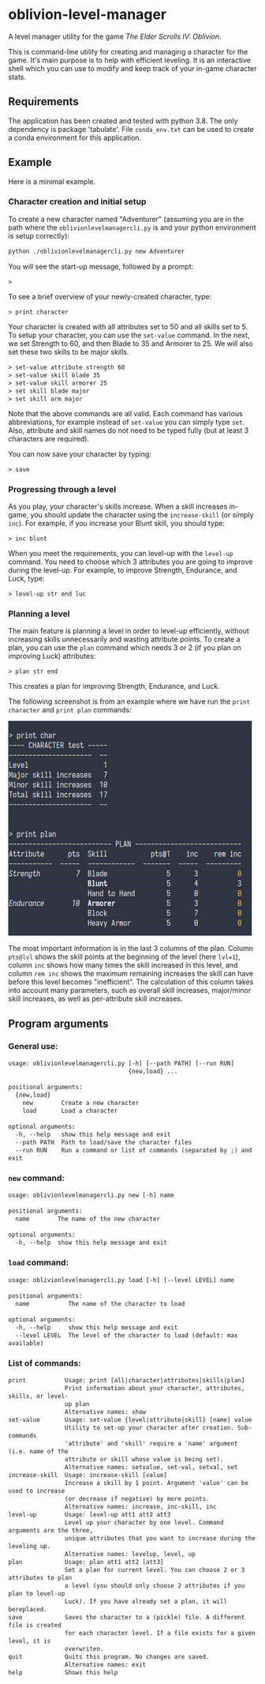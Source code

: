 # oblivion-level-manager
A level manager utility for the game *The Elder Scrolls IV: Oblivion*.

This is command-line utility for creating and managing a character for the game. 
It's main purpose is to help with efficient leveling.
It is an interactive shell which you can use to modify and keep track of your in-game character stats. 

## Requirements
The application has been created and tested with python 3.8. The only dependency is package 'tabulate'. 
File `conda_env.txt` can be used to create a conda environment for this application.


## Example
Here is a minimal example.

### Character creation and initial setup

To create a new character named "Adventurer" (assuming you are in the path where the `oblivionlevelmanagercli.py` is 
and your python environment is setup correctly):
```bash
python ./oblivionlevelmanagercli.py new Adventurer
```
You will see the start-up message, followed by a prompt:
```
> 
```
To see a brief overview of your newly-created character, type:
```
> print character
```

Your character is created with all attributes set to 50 and all skills set to 5. To setup your character, you can use 
the `set-value` command. In the next, we set Strength to 60, and then Blade to 35 and Armorer to 25. We will also set
these two skills to be major skills.
```
> set-value attribute strength 60
> set-value skill blade 35
> set-value skill armorer 25
> set skill blade major
> set skill arm major
```
Note that the above commands are all valid. Each command has various abbreviations, for example instead of `set-value` 
you can simply type `set`. Also, attribute and skill names do not need to be typed fully (but at least 3 characters are 
required). 

You can now save your character by typing:
```
> save
```

### Progressing through a level
As you play, your character's skills increase. When a skill increases in-game, you should update the character using the
`increase-skill` (or simply `inc`). For example, if you increase your Blunt skill, you should type:
```
> inc blunt
```

When you meet the requirements, you can level-up with the `level-up` command. You need to choose which 3 attributes you
are going to improve during the level-up. For example, to improve Strength, Endurance, and Luck, type:
```
> level-up str end luc
```

### Planning a level
The main feature is planning a level in order to level-up efficiently, without increasing skills unnecessarily and
wasting attribute points. To create a plan, you can use the `plan` command which needs 3 or 2 (if you plan on improving 
Luck) attributes:
```
> plan str end
```
This creates a plan for improving Strength, Endurance, and Luck.

The following screenshot is from an example where we have run the `print character` and `print plan` commands:

![Plan example screenshot](doc/plan_example.png)

The most important information is in the last 3 columns of the plan. Column `pts@lvl` shows the skill points at the
beginning of the level (here `lvl=1`), column `inc` shows how many times the skill increased in this level, and column 
`rem inc` shows the maximum remaining increases the skill can have before this level becomes "inefficient". The 
calculation of this column takes into account many parameters, such as overall skill increases, major/minor skill 
increases, as well as per-attribute skill increases.
## Program arguments

### General use:

```
usage: oblivionlevelmanagercli.py [-h] [--path PATH] [--run RUN]
                                  {new,load} ...

positional arguments:
  {new,load}
    new        Create a new character
    load       Load a character

optional arguments:
  -h, --help   show this help message and exit
  --path PATH  Path to load/save the character files
  --run RUN    Run a command or list of commands (separated by ;) and exit
```

### `new` command:

```
usage: oblivionlevelmanagercli.py new [-h] name

positional arguments:
  name        The name of the new character

optional arguments:
  -h, --help  show this help message and exit
```

### `load` command:

```
usage: oblivionlevelmanagercli.py load [-h] [--level LEVEL] name

positional arguments:
  name           The name of the character to load

optional arguments:
  -h, --help     show this help message and exit
  --level LEVEL  The level of the character to load (default: max available)
```

### List of commands:

```
print           Usage: print [all|character|attributes|skills|plan]
                Print information about your character, attributes, skills, or level-
                up plan
                Alternative names: show
set-value       Usage: set-value {level|attribute|skill} [name] value
                Utility to set-up your character after creation. Sub-commands
                'attribute' and 'skill' require a 'name' argument (i.e. name of the
                attribute or skill whose value is being set).
                Alternative names: setvalue, set-val, setval, set
increase-skill  Usage: increase-skill [value]
                Increase a skill by 1 point. Argument 'value' can be used to increase
                (or decrease if negative) by more points.
                Alternative names: increase, inc-skill, inc
level-up        Usage: level-up att1 att2 att3
                Level up your character by one level. Command arguments are the three,
                unique attributes that you want to increase during the leveling up.
                Alternative names: levelup, level, up
plan            Usage: plan att1 att2 [att3]
                Set a plan for current level. You can choose 2 or 3 attributes to plan
                a level (you should only choose 2 attributes if you plan to level-up
                Luck). If you have already set a plan, it will bereplaced.
save            Saves the character to a (pickle) file. A different file is created
                for each character level. If a file exists for a given level, it is
                overwriten.
quit            Quits this program. No changes are saved.
                Alternative names: exit
help            Shows this help
```

